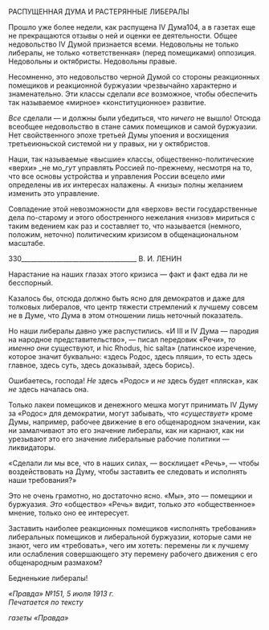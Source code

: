 РАСПУЩЕННАЯ ДУМА И РАСТЕРЯННЫЕ ЛИБЕРАЛЫ

Прошло уже более недели, как распущена IV Дума104, а в газетах еще не прекраща­ются отзывы о ней и оценки ее деятельности. Общее недовольство IV Думой признает­ся всеми. Недовольны не только либералы, не только «ответственная» (перед помещи­ками) оппозиция. Недовольны и октябристы. Недовольны правые.

Несомненно, это недовольство черной Думой со стороны реакционных помещиков и реакционной буржуазии чрезвычайно характерно и знаменательно. Эти классы сделали _все_ возможное, чтобы обеспечить так называемое «мирное» «конституционное» разви­тие.

_Все_ сделали — и должны были убедиться, что _ничего_ не вышло! Отсюда всеобщее недовольство в стане самих помещиков и самой буржуазии. Нет свойственного эпохе третьей Думы упоения и восхищения третьеиюньской системой ни у правых, ни у ок­тябристов.

Наши, так называемые «высшие» классы, общественно-политические «верхи» _не мо­__гут_ управлять Россией по-прежнему, несмотря на то, что все основы устройства и управления России всецело _ими_ определены ив _их_ интересах налажены. А «низы» пол­ны желанием изменить это управление.

Совпадение этой невозможности для «верхов» вести государственные дела по-старому и этого обостренного нежелания «низов» мириться с таким ведением как раз и составляет то, что называется (немного, положим, неточно) политическим кризисом в общенациональном масштабе.

  

330____________________________________ В. И. ЛЕНИН

Нарастание на наших глазах этого кризиса — факт и факт едва ли не бесспорный.

Казалось бы, отсюда должно быть ясно для демократов и даже для толковых либера­лов, что центр тяжести стремлений к лучшему совсем не в Думе, что Дума в этом от­ношении лишь неточный показатель.

Но наши либералы давно уже распустились. «И III и IV Дума — пародия на народ­ное представительство», — писал передовик «Речи», _то именно они_ существуют, и hic Rhodus, hic salta» (латинское изречение, которое значит буквально: «здесь Родос, здесь пляши», то есть здесь главное, здесь суть, здесь доказывай, здесь борись).

Ошибаетесь, господа! _Не_ здесь «Родос» и _не_ здесь будет «пляска», как _не_ здесь нача­лась она.

Только лакеи помещиков и денежного мешка могут принимать IV Думу за «Родос» для демократии, могут забывать, что _«существует»_ кроме Думы, например, рабочее движение в его общенародном значении, как ни замалчивают это его значение либера­лы, как ни карнают, как ни урезывают это его значение либеральные рабочие политики — ликвидаторы.

«Сделали ли мы все, что в наших силах, — восклицает «Речь», — чтобы воздействовать на Думу, чтобы заставить ее следовать и исполнять наши требования?»

Это не очень грамотно, но достаточно ясно. «Мы», это — помещики и буржуазия. _Это_ «общество» «Речь» видит, только _это_ «общественное» мнение, только оно ее ин­тересует.

Заставить наиболее реакционных помещиков «исполнять требования» либеральных помещиков и либеральной буржуазии, которые сами не знают, чего им «требовать», чего им хотеть: перемены ли к лучшему или ослабления совершающего эту перемену рабочего движения с его общенародным размахом?

Бедненькие либералы!

_«Правда» №151, 5 июля 1913 г.                                                              Печатается по тексту_

_газеты «Правда»_